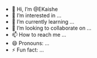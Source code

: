 - 👋 Hi, I’m @EKaishe
- 👀 I’m interested in ...
- 🌱 I’m currently learning ...
- 💞️ I’m looking to collaborate on ...
- 📫 How to reach me ...
- 😄 Pronouns: ...
- ⚡ Fun fact: ...

<!---
EKaishe/EKaishe is a ✨ special ✨ repository because its `README.md` (this file) appears on your GitHub profile.
You can click the Preview link to take a look at your changes.
--->
